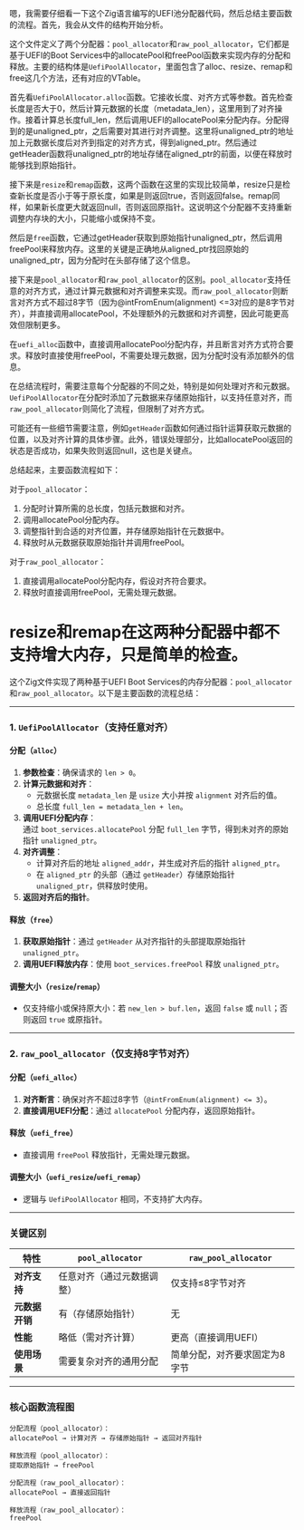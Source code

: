 嗯，我需要仔细看一下这个Zig语言编写的UEFI池分配器代码，然后总结主要函数的流程。首先，我会从文件的结构开始分析。

这个文件定义了两个分配器：`pool_allocator`和`raw_pool_allocator`，它们都是基于UEFI的Boot Services中的allocatePool和freePool函数来实现内存的分配和释放。主要的结构体是`UefiPoolAllocator`，里面包含了alloc、resize、remap和free这几个方法，还有对应的VTable。

首先看`UefiPoolAllocator.alloc`函数。它接收长度、对齐方式等参数。首先检查长度是否大于0，然后计算元数据的长度（metadata_len），这里用到了对齐操作。接着计算总长度full_len，然后调用UEFI的allocatePool来分配内存。分配得到的是unaligned_ptr，之后需要对其进行对齐调整。这里将unaligned_ptr的地址加上元数据长度后对齐到指定的对齐方式，得到aligned_ptr。然后通过getHeader函数将unaligned_ptr的地址存储在aligned_ptr的前面，以便在释放时能够找到原始指针。

接下来是`resize`和`remap`函数，这两个函数在这里的实现比较简单，resize只是检查新长度是否小于等于原长度，如果是则返回true，否则返回false。remap同样，如果新长度更大就返回null，否则返回原指针。这说明这个分配器不支持重新调整内存块的大小，只能缩小或保持不变。

然后是`free`函数，它通过getHeader获取到原始指针unaligned_ptr，然后调用freePool来释放内存。这里的关键是正确地从aligned_ptr找回原始的unaligned_ptr，因为分配时在头部存储了这个信息。

接下来是`pool_allocator`和`raw_pool_allocator`的区别。`pool_allocator`支持任意的对齐方式，通过计算元数据和对齐调整来实现。而`raw_pool_allocator`则断言对齐方式不超过8字节（因为@intFromEnum(alignment) <=3对应的是8字节对齐），并直接调用allocatePool，不处理额外的元数据和对齐调整，因此可能更高效但限制更多。

在`uefi_alloc`函数中，直接调用allocatePool分配内存，并且断言对齐方式符合要求。释放时直接使用freePool，不需要处理元数据，因为分配时没有添加额外的信息。

在总结流程时，需要注意每个分配器的不同之处，特别是如何处理对齐和元数据。`UefiPoolAllocator`在分配时添加了元数据来存储原始指针，以支持任意对齐，而`raw_pool_allocator`则简化了流程，但限制了对齐方式。

可能还有一些细节需要注意，例如`getHeader`函数如何通过指针运算获取元数据的位置，以及对齐计算的具体步骤。此外，错误处理部分，比如allocatePool返回的状态是否成功，如果失败则返回null，这也是关键点。

总结起来，主要函数流程如下：

对于`pool_allocator`：
1. 分配时计算所需的总长度，包括元数据和对齐。
2. 调用allocatePool分配内存。
3. 调整指针到合适的对齐位置，并存储原始指针在元数据中。
4. 释放时从元数据获取原始指针并调用freePool。

对于`raw_pool_allocator`：
1. 直接调用allocatePool分配内存，假设对齐符合要求。
2. 释放时直接调用freePool，无需处理元数据。

resize和remap在这两种分配器中都不支持增大内存，只是简单的检查。
================================================
这个Zig文件实现了两种基于UEFI Boot Services的内存分配器：`pool_allocator`和`raw_pool_allocator`。以下是主要函数的流程总结：

---

### **1. `UefiPoolAllocator`（支持任意对齐）**
#### **分配（`alloc`）**
1. **参数检查**：确保请求的 `len > 0`。
2. **计算元数据和对齐**：  
   - 元数据长度 `metadata_len` 是 `usize` 大小并按 `alignment` 对齐后的值。  
   - 总长度 `full_len = metadata_len + len`。
3. **调用UEFI分配内存**：  
   通过 `boot_services.allocatePool` 分配 `full_len` 字节，得到未对齐的原始指针 `unaligned_ptr`。
4. **对齐调整**：  
   - 计算对齐后的地址 `aligned_addr`，并生成对齐后的指针 `aligned_ptr`。  
   - 在 `aligned_ptr` 的头部（通过 `getHeader`）存储原始指针 `unaligned_ptr`，供释放时使用。
5. **返回对齐后的指针**。

#### **释放（`free`）**
1. **获取原始指针**：通过 `getHeader` 从对齐指针的头部提取原始指针 `unaligned_ptr`。
2. **调用UEFI释放内存**：使用 `boot_services.freePool` 释放 `unaligned_ptr`。

#### **调整大小（`resize`/`remap`）**
- 仅支持缩小或保持原大小：若 `new_len > buf.len`，返回 `false` 或 `null`；否则返回 `true` 或原指针。

---

### **2. `raw_pool_allocator`（仅支持8字节对齐）**
#### **分配（`uefi_alloc`）**
1. **对齐断言**：确保对齐不超过8字节（`@intFromEnum(alignment) <= 3`）。
2. **直接调用UEFI分配**：通过 `allocatePool` 分配内存，返回原始指针。

#### **释放（`uefi_free`）**
- 直接调用 `freePool` 释放指针，无需处理元数据。

#### **调整大小（`uefi_resize`/`uefi_remap`）**
- 逻辑与 `UefiPoolAllocator` 相同，不支持扩大内存。

---

### **关键区别**
| 特性                | `pool_allocator`               | `raw_pool_allocator`           |
|---------------------|--------------------------------|--------------------------------|
| **对齐支持**         | 任意对齐（通过元数据调整）      | 仅支持≤8字节对齐               |
| **元数据开销**       | 有（存储原始指针）              | 无                             |
| **性能**            | 略低（需对齐计算）              | 更高（直接调用UEFI）           |
| **使用场景**         | 需要复杂对齐的通用分配          | 简单分配，对齐要求固定为8字节   |

---

### **核心函数流程图**
```
分配流程（pool_allocator）：
allocatePool → 计算对齐 → 存储原始指针 → 返回对齐指针

释放流程（pool_allocator）：
提取原始指针 → freePool

分配流程（raw_pool_allocator）：
allocatePool → 直接返回指针

释放流程（raw_pool_allocator）：
freePool
```